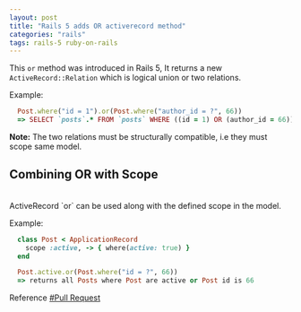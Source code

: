 ```yaml
---
layout: post
title: "Rails 5 adds OR activerecord method"
categories: "rails"
tags: rails-5 ruby-on-rails
---
```


This `or` method was introduced in Rails 5, It returns a new `ActiveRecord::Relation` which is logical union or two relations.

Example:

```ruby
  Post.where("id = 1").or(Post.where("author_id = ?", 66))
  => SELECT `posts`.* FROM `posts` WHERE ((id = 1) OR (author_id = 66))
```

**Note:** The two relations must be structurally compatible, i.e they must scope same model.

## Combining OR with Scope

<br />
ActiveRecord `or` can be used along with the defined scope in the model.

Example:

```ruby
  class Post < ApplicationRecord
    scope :active, -> { where(active: true) }
  end

  Post.active.or(Post.where("id = ?", 66))
  => returns all Posts where Post are active or Post id is 66
```

Reference [#Pull Request](https://github.com/rails/rails/commit/b0b37942d729b6bdcd2e3178eda7fa1de203b3d0)
